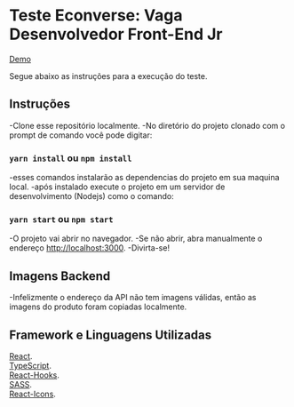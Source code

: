 # Teste Econverse: Vaga Desenvolvedor Front-End Jr

[Demo](https://davi38.github.io/pet-shop-site/)

Segue abaixo as instruções para a execução do teste.

## Instruções

-Clone esse repositório localmente.
-No diretório do projeto clonado com o prompt de comando você pode digitar:

### `yarn install`  ou `npm install`

-esses comandos instalarão as dependencias do projeto em sua maquina local.
-após instalado execute o projeto em um servidor de desenvolvimento (Nodejs) como o comando:

### `yarn start`  ou `npm start`

-O projeto vai abrir no navegador.
-Se não abrir, abra manualmente o endereço [http://localhost:3000](http://localhost:3000).
-Divirta-se!

## Imagens Backend

-Infelizmente o endereço da API não tem imagens válidas, então as imagens do produto foram copiadas localmente.

## Framework e Linguagens Utilizadas

[React](https://pt-br.reactjs.org/). </br>
[TypeScript](https://www.typescriptlang.org/). </br>
[React-Hooks](https://pt-br.reactjs.org/docs/hooks-intro.html). </br>
[SASS](https://sass-lang.com/). </br>
[React-Icons](https://react-icons.github.io/react-icons/). </br>
